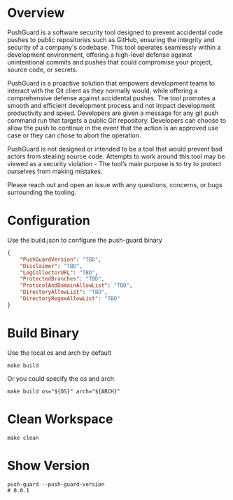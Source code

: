 # Overview
PushGuard is a software security tool designed to prevent accidental code pushes to public repositories such as GitHub, ensuring the integrity and security of a company's codebase. This tool operates seamlessly within a development environment, offering a high-level defense against unintentional commits and pushes that could compromise your project, source code, or secrets.

PushGuard is a proactive solution that empowers development teams to interact with the Git client as they normally would, while offering a comprehensive defense against accidental pushes. The tool promotes a smooth and efficient development process and not impact development productivity and speed. Developers are given a message for any git push command run that targets a public Git repository. Developers can choose to allow the push to continue in the event that the action is an approved use case or they can chose to abort the operation.

PushGuard is not designed or intended to be a tool that would prevent bad actors from stealing source code. Attempts to work around this tool may be viewed as a security violation - The tool’s main purpose is to try to protect ourselves from making mistakes.

Please reach out and open an issue with any questions, concerns, or bugs surrounding the tooling.

# Configuration
Use the build.json to configure the push-guard binary
```json
{
    "PushGuardVersion": "TBD",
    "Disclaimer": "TBD",
    "LogCollectorURL": "TBD",
    "ProtectedBranches": "TBD",
    "ProtocolAndDomainAllowList": "TBD",
    "DirectoryAllowList": "TBD",
    "DirectoryRegexAllowList": "TBD"
}
```
# Build Binary
Use the local os and arch by default
```shell
make build
```
Or you could specify the os and arch
```shell
make build os="${OS}" arch="${ARCH}"
```
# Clean Workspace
```shell
make clean
```
# Show Version
```shell
push-guard --push-guard-version
# 0.0.1 
```
